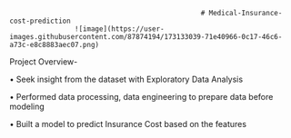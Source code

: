                                                    # Medical-Insurance-cost-prediction
                    ![image](https://user-images.githubusercontent.com/87874194/173133039-71e40966-0c17-46c6-a73c-e8c8883aec07.png)

Project Overview-

• Seek insight from the dataset with Exploratory Data Analysis

• Performed data processing, data engineering to prepare data before modeling

• Built a model to predict Insurance Cost based on the features
